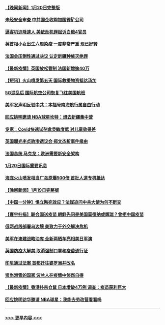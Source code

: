 #### [【晚间新闻】1月20日完整版](../pages/prog202/a103326440.md?t=01211650) 
#### [未经安全审查 中共国企收购加国锂矿公司](../pages/prog202/a103324411.md?t=01211650) 
#### [逼客机迫降逮人 美依劫机罪起诉白俄4官员](../pages/prog202/a103326547.md?t=01211650) 
#### [英首相小女出生六周染疫 一度非常严重 现已好转](../pages/prog202/a103326472.md?t=01211650) 
#### [法国会压倒性通过决议 认定新疆种族灭绝罪](../pages/prog202/a103326181.md?t=01211650) 
#### [【最新疫情】英国放松管制 法国新增逾40万](../pages/prog202/a103326120.md?t=01211650) 
#### [【短讯】火山喷发第五天 国际救援物资抵达汤加](../pages/prog202/a103326094.md?t=01211650) 
#### [5G混乱后 国际航空公司恢复飞往美国航班](../pages/prog202/a103326020.md?t=01211650) 
#### [美军发声明反驳中共：本福号南海航行属自由行动](../pages/prog202/a103326064.md?t=01211650) 
#### [回应姚明邀请 NBA球星坎特：想去新疆集中营](../pages/prog202/a103326051.md?t=01211650) 
#### [专家：Covid快速试剂盒灵敏度低 对儿童效果差](../pages/prog202/a103325929.md?t=01211650) 
#### [英国曝光李贞驹渗透议会 郑文杰析事件缘由](../pages/prog202/a103325891.md?t=01211650) 
#### [法国总统 马克龙：欧洲需要新安全架构](../pages/prog202/a103325887.md?t=01211650) 
#### [1月20日国际重要讯息](../pages/prog202/a103325885.md?t=01211650) 
#### [海底火山喷发相当广岛原爆500倍 首批人道专机抵达](../pages/prog202/a103325781.md?t=01211650) 
#### [【晚间新闻】1月19日完整版](../pages/prog202/a103325643.md?t=01211650) 
#### [【中国一分钟】惧立陶宛效应？法媒追问中共大使为何不断交](../pages/prog202/a103325451.md?t=01211650) 
#### [【寰宇扫描】联合国送疫苗 朝鲜先问是美国莫德纳或辉瑞？曾拒中国疫苗](../pages/prog202/a103324405.md?t=01211650) 
#### [俄两战线部署乌边境 美致力于外交解决危机](../pages/prog202/a103325502.md?t=01211650) 
#### [美军在澳建战略油库 全新两栖车亮相美日军演](../pages/prog202/a103325479.md?t=01211650) 
#### [英国防疫大解禁 取消强制口罩和疫苗通行证](../pages/prog202/a103325427.md?t=01211650) 
#### [印尼通过法案 首都迁往婆罗洲并改名](../pages/prog202/a103325374.md?t=01211650) 
#### [崇尚滑雪的国家 波兰人在疫情中悠然自得](../pages/prog202/a103325384.md?t=01211650) 
#### [【最新疫情】香港扑杀仓鼠 日本增破4万例 调查：疫苗获利巨大](../pages/prog202/a103325198.md?t=01211650) 
#### [回应姚明访华邀请 NBA球星：我能去劳改营看看吗](../pages/prog202/a103325408.md?t=01211650) 

----
#### [ >>> 更早内容 <<< ](../indexes/prog202-earlier.md)
